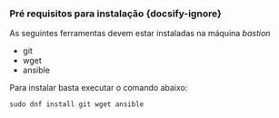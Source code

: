 ### Pré requisitos para instalação {docsify-ignore}

As seguintes ferramentas devem estar instaladas na máquina *bastion*
- git
- wget
- ansible

Para instalar basta executar o comando abaixo:
```
sudo dnf install git wget ansible
```
